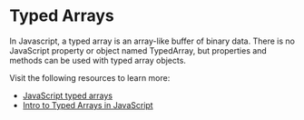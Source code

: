 # Typed Arrays

In Javascript, a typed array is an array-like buffer of binary data. There is no JavaScript property or object named TypedArray, but properties and methods can be used with typed array objects.

Visit the following resources to learn more:

- [JavaScript typed arrays](https://developer.mozilla.org/en-US/docs/Web/JavaScript/Typed_arrays)
- [Intro to Typed Arrays in JavaScript](https://www.youtube.com/watch?v=UYkJaW3pmj0)

